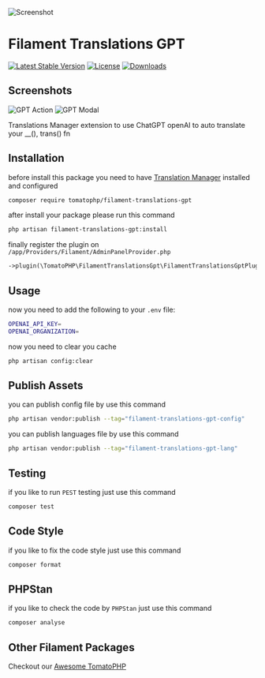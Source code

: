 ![Screenshot](https://raw.githubusercontent.com/tomatophp/filament-translations-gpt/master/arts/3x1io-tomato-translations-gpt.jpg)

# Filament Translations GPT

[![Latest Stable Version](https://poser.pugx.org/tomatophp/filament-translations-gpt/version.svg)](https://packagist.org/packages/tomatophp/filament-translations-gpt)
[![License](https://poser.pugx.org/tomatophp/filament-translations-gpt/license.svg)](https://packagist.org/packages/tomatophp/filament-translations-gpt)
[![Downloads](https://poser.pugx.org/tomatophp/filament-translations-gpt/d/total.svg)](https://packagist.org/packages/tomatophp/filament-translations-gpt)

## Screenshots

![GPT Action](https://raw.githubusercontent.com/tomatophp/filament-translations-gpt/master/arts/gpt-action.png)
![GPT Modal](https://raw.githubusercontent.com/tomatophp/filament-translations-gpt/master/arts/gpt-modal.png)

Translations Manager extension to use ChatGPT openAI to auto translate your __(), trans() fn

## Installation

before install this package you need to have [Translation Manager](https://www.github.com/tomatophp/filament-translations) installed and configured

```bash
composer require tomatophp/filament-translations-gpt
```
after install your package please run this command

```bash
php artisan filament-translations-gpt:install
```

finally register the plugin on `/app/Providers/Filament/AdminPanelProvider.php`

```php
->plugin(\TomatoPHP\FilamentTranslationsGpt\FilamentTranslationsGptPlugin::make())
```

## Usage

now you need to add the following to your `.env` file:

```bash
OPENAI_API_KEY=
OPENAI_ORGANIZATION=
```

now you need to clear you cache

```bash
php artisan config:clear
```

## Publish Assets

you can publish config file by use this command

```bash
php artisan vendor:publish --tag="filament-translations-gpt-config"
```

you can publish languages file by use this command

```bash
php artisan vendor:publish --tag="filament-translations-gpt-lang"
```

## Testing

if you like to run `PEST` testing just use this command

```bash
composer test
```

## Code Style

if you like to fix the code style just use this command

```bash
composer format
```

## PHPStan

if you like to check the code by `PHPStan` just use this command

```bash
composer analyse
```

## Other Filament Packages

Checkout our [Awesome TomatoPHP](https://github.com/tomatophp/awesome)
